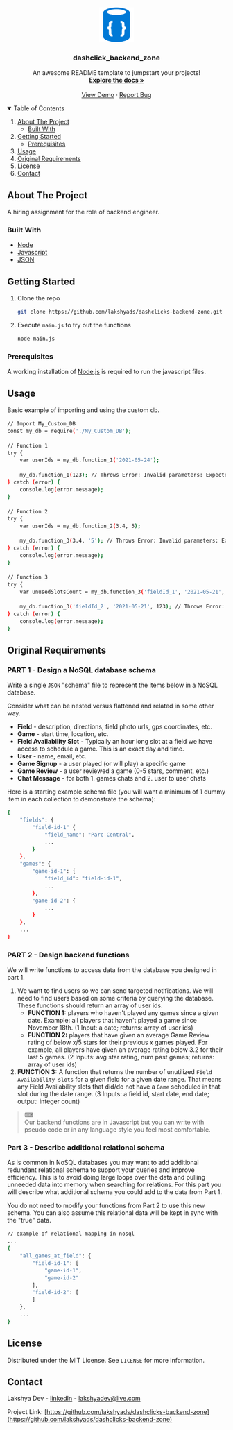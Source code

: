 <!-- PROJECT LOGO -->
<br />
<p align="center">
  <a href="https://github.com/lakshyads/dashclicks-backend-zone">
    <img src="images/nosql-database.png" alt="Logo" width="80" height="80">
  </a>

  <h3 align="center">dashclick_backend_zone</h3>

  <p align="center">
    An awesome README template to jumpstart your projects!
    <br />
    <a href="https://github.com/lakshyads/dashclicks-backend-zone"><strong>Explore the docs »</strong></a>
    <br />
    <br />
    <a href="https://github.com/lakshyads/dashclicks-backend-zone">View Demo</a>
    ·
    <a href="https://github.com/lakshyads/dashclicks-backend-zone/issues/new/choose">Report Bug</a>
  </p>
</p>

<!-- TABLE OF CONTENTS -->
<details open="open">
  <summary>Table of Contents</summary>
  <ol>
    <li>
      <a href="#about-the-project">About The Project</a>
      <ul>
        <li><a href="#built-with">Built With</a></li>
      </ul>
    </li>
    <li>
      <a href="#getting-started">Getting Started</a>
      <ul>
        <li><a href="#prerequisites">Prerequisites</a></li>
      </ul>
    </li>
    <li><a href="#usage">Usage</a></li>
    <li><a href="#original-requirements">Original Requirements</a></li>
    <li><a href="#license">License</a></li>
    <li><a href="#contact">Contact</a></li>
  </ol>
</details>

<!-- ABOUT THE PROJECT -->

## About The Project

A hiring assignment for the role of backend engineer.

### Built With

- [Node](https://nodejs.org/en/)
- [Javascript](https://www.javascript.com/)
- [JSON](https://www.json.org/json-en.html)

<!-- GETTING STARTED -->

## Getting Started

1. Clone the repo
   ```sh
   git clone https://github.com/lakshyads/dashclicks-backend-zone.git
   ```
2. Execute `main.js` to try out the functions
   ```sh
   node main.js
   ```

### Prerequisites

A working installation of [Node.js](https://nodejs.org/en/) is required to run the javascript files.

<!-- USAGE EXAMPLES -->

## Usage

Basic example of importing and using the custom db.

```sh
// Import My_Custom_DB
const my_db = require('./My_Custom_DB');

// Function 1
try {
    var userIds = my_db.function_1('2021-05-24');

    my_db.function_1(123); // Throws Error: Invalid parameters: Expected (string) but found (number)
} catch (error) {
    console.log(error.message);
}

// Function 2
try {
    var userIds = my_db.function_2(3.4, 5);

    my_db.function_3(3.4, '5'); // Throws Error: Invalid parameters: Expected (number, number) but found (number, string)
} catch (error) {
    console.log(error.message);
}

// Function 3
try {
    var unusedSlotsCount = my_db.function_3('fieldId_1', '2021-05-21', '2021-05-29');

    my_db.function_3('fieldId_2', '2021-05-21', 123); // Throws Error: Invalid parameters: Expected (string, string, string) but found (string, string, number)
} catch (error) {
    console.log(error.message);
}
```

<!-- CONTRIBUTING -->

## Original Requirements

### PART 1 - Design a NoSQL database schema

Write a single `JSON` "schema" file to represent the items below in a NoSQL database.

Consider what can be nested versus flattened and related in some other way.

- **Field** - description, directions, field photo urls, gps coordinates, etc.
- **Game** - start time, location, etc.
- **Field Availability Slot** - Typically an hour long slot at a field we have access to schedule a game. This is an exact day and time.
- **User** - name, email, etc.
- **Game Signup** - a user played (or will play) a specific game
- **Game Review** - a user reviewed a game (0-5 stars, comment, etc.)
- **Chat Message** - for both 1. games chats and 2. user to user chats

Here is a starting example schema file (you will want a minimum of 1 dummy item in each collection to demonstrate the schema):

```sh
{
    "fields": {
        "field-id-1" {
            "field_name": "Parc Central",
            ...
        }
    },
    "games": {
        "game-id-1": {
            "field_id": "field-id-1",
            ...
        },
        "game-id-2": {
            ...
        }
    },
    ...
}
```

### PART 2 - Design backend functions

We will write functions to access data from the database you designed in part 1.

1. We want to find users so we can send targeted notifications. We will need to find users based on some criteria by querying the database. These functions should return an array of user ids.
   - **FUNCTION 1:** players who haven't played any games since a given date. Example: all players that haven't played a game since November 18th. \(1 Input: a date; returns: array of user ids\)
   - **FUNCTION 2:** players that have given an average Game Review rating of below x/5 stars for their previous x games played. For example, all players have given an average rating below 3.2 for their last 5 games. \(2 Inputs: avg star rating, num past games; returns: array of user ids)
2. **FUNCTION 3:** A function that returns the number of unutilized `Field Availability slots` for a given field for a given date range. That means any Field Availability slots that did/do not have a `Game` scheduled in that slot during the date range. \(3 Inputs: a field id, start date, end date; output: integer count\)

> ⌨  
> Our backend functions are in Javascript but you can write with pseudo code or in any language style you feel most comfortable.

### Part 3 - Describe additional relational schema

As is common in NoSQL databases you may want to add additional redundant relational schema to support your queries and improve efficiency.
This is to avoid doing large loops over the data and pulling unneeded data into memory when searching for relations.
For this part you will describe what additional schema you could add to the data from Part 1.

You do not need to modify your functions from Part 2 to use this new schema.
You can also assume this relational data will be kept in sync with the "true" data.

```sh
// example of relational mapping in nosql
...
{
    "all_games_at_field": {
        "field-id-1": [
            "game-id-1",
            "game-id-2"
        ],
        "field-id-2": [
        ]
    },
    ...
}
```

<!-- LICENSE -->

## License

Distributed under the MIT License. See `LICENSE` for more information.

<!-- CONTACT -->

## Contact

Lakshya Dev - [linkedIn](https://www.linkedin.com/in/lakshya-dev-502034162) - lakshyadev@live.com

Project Link: [https://github.com/lakshyads/dashclicks-backend-zone](https://github.com/lakshyads/dashclicks-backend-zone)

<!-- MARKDOWN LINKS & IMAGES -->
<!-- https://www.markdownguide.org/basic-syntax/#reference-style-links -->

[license-shield]: https://img.shields.io/github/license/lakshyads/dashclicks-backend-zone?style=for-the-badge
[license-url]: https://github.com/lakshyads/dashclicks-backend-zone/blob/929ea2229b6176311352017286345463c9fbcca9/LICENSE.txt
